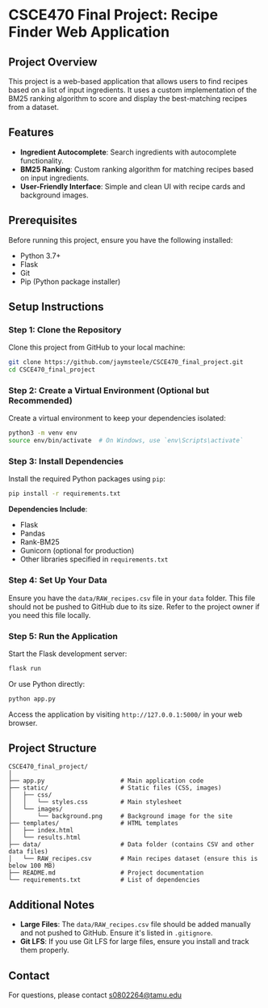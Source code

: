 # CSCE470 Final Project: Recipe Finder Web Application

## Project Overview
This project is a web-based application that allows users to find recipes based on a list of input ingredients. It uses a custom implementation of the BM25 ranking algorithm to score and display the best-matching recipes from a dataset.

## Features
- **Ingredient Autocomplete**: Search ingredients with autocomplete functionality.
- **BM25 Ranking**: Custom ranking algorithm for matching recipes based on input ingredients.
- **User-Friendly Interface**: Simple and clean UI with recipe cards and background images.

## Prerequisites
Before running this project, ensure you have the following installed:
- Python 3.7+
- Flask
- Git
- Pip (Python package installer)

## Setup Instructions

### Step 1: Clone the Repository
Clone this project from GitHub to your local machine:
```bash
git clone https://github.com/jaymsteele/CSCE470_final_project.git
cd CSCE470_final_project
```

### Step 2: Create a Virtual Environment (Optional but Recommended)
Create a virtual environment to keep your dependencies isolated:
```bash
python3 -m venv env
source env/bin/activate  # On Windows, use `env\Scripts\activate`
```

### Step 3: Install Dependencies
Install the required Python packages using `pip`:
```bash
pip install -r requirements.txt
```

**Dependencies Include**:
- Flask
- Pandas
- Rank-BM25
- Gunicorn (optional for production)
- Other libraries specified in `requirements.txt`

### Step 4: Set Up Your Data
Ensure you have the `data/RAW_recipes.csv` file in your `data` folder. This file should not be pushed to GitHub due to its size. Refer to the project owner if you need this file locally.

### Step 5: Run the Application
Start the Flask development server:
```bash
flask run
```
Or use Python directly:
```bash
python app.py
```

Access the application by visiting `http://127.0.0.1:5000/` in your web browser.

## Project Structure
```
CSCE470_final_project/
│
├── app.py                     # Main application code
├── static/                    # Static files (CSS, images)
│   ├── css/
│   │   └── styles.css         # Main stylesheet
│   └── images/
│       └── background.png     # Background image for the site
├── templates/                 # HTML templates
│   ├── index.html
│   └── results.html
├── data/                      # Data folder (contains CSV and other data files)
│   └── RAW_recipes.csv        # Main recipes dataset (ensure this is below 100 MB)
├── README.md                  # Project documentation
└── requirements.txt           # List of dependencies
```

## Additional Notes
- **Large Files**: The `data/RAW_recipes.csv` file should be added manually and not pushed to GitHub. Ensure it's listed in `.gitignore`.
- **Git LFS**: If you use Git LFS for large files, ensure you install and track them properly.

## Contact
For questions, please contact s0802264@tamu.edu

